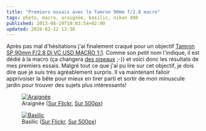 ```yaml
---
title: "Premiers essais avec le Tamron 90mm f/2.8 macro"
tags: photo, macro, araignée, basilic, nikon d90
published: 2013-08-29T10:03:54+02:00
updated: 2016-02-12 13:38
---
```


Après pas mal d'hésitations j'ai finalement craqué pour un objectif [Tamron SP
90mm F/2.8 Di VC USD MACRO
1:1](http://www.tamron.eu/fr/objectifs-photo/sp-90mm-f28-di-vc-usd-macro-11/).
Comme son *petit* nom l'indique, il est dédié à la macro (ça changera [des
oiseaux](/post/parc-des-oiseaux) ;-)) et voici donc les résultats de mes
premiers essais. Malgré tout ce que j'ai pu lire sur cet objectif, je dois dire
que je suis très agréablement surpris. Il va maintenant falloir apprivoiser la
bête pour mieux en tirer parti et sortir de mon minuscule jardin pour trouver
des sujets plus intéressants!

<figure class="object-center">
<a href="/images/araignee.jpg"><img
src="/images/660x/araignee.jpg" alt="Araignée"></a><figcaption>Araignée (<a href="http://www.flickr.com/photos/tigr0u/9613975597/">Sur Flickr</a>, <a href="http://500px.com/photo/44507660">Sur 500px</a>)</figcaption>
</figure>
<figure class="object-center">
<a href="/images/basilic.jpg"><img
src="/images/660x/basilic.jpg" alt="Basilic"></a><figcaption>Basilic (<a href="http://www.flickr.com/photos/tigr0u/9613975597/">Sur Flickr</a>, <a href="http://500px.com/photo/44507658">Sur 500px</a>)</figcaption>
</figure>

